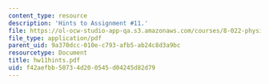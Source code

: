 ```yaml
---
content_type: resource
description: 'Hints to Assignment #11.'
file: https://ol-ocw-studio-app-qa.s3.amazonaws.com/courses/8-022-physics-ii-electricity-and-magnetism-fall-2002/f42aefbb50734d200545d04245d82d79_hw11hints.pdf
file_type: application/pdf
parent_uid: 9a370dcc-010e-c793-afb5-ab24c8d3a9bc
resourcetype: Document
title: hw11hints.pdf
uid: f42aefbb-5073-4d20-0545-d04245d82d79
---
```

